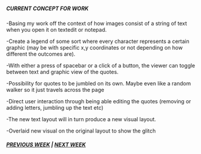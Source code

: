 ##### CURRENT CONCEPT FOR WORK
-Basing my work off the context of how images consist of a string of text when you open it on textedit or notepad.

-Create a legend of some sort where every character represents a certain graphic (may be with specific x,y coordinates or not depending on how different the outcomes are).

-With either a press of spacebar or a click of a button, the viewer can toggle between text and graphic view of the quotes.

-Possibility for quotes to be jumbled on its own. Maybe even like a random walker so it just travels across the page

-Direct user interaction through being able editing the quotes (removing or adding letters, jumbling up the text etc)

-The new text layout will in turn produce a new visual layout. 

-Overlaid new visual on the original layout to show the glitch

##### [PREVIOUS WEEK](https://samanthangsy.github.io/codewords/Weekly%20Diary/08/)  |  [NEXT WEEK](https://samanthangsy.github.io/codewords/Weekly%20Diary/10/)

